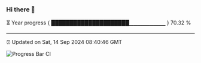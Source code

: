 ### Hi there 👋

⏳ Year progress { █████████████████████▁▁▁▁▁▁▁▁▁ } 70.32 %

---

⏰ Updated on Sat, 14 Sep 2024 08:40:46 GMT

![Progress Bar CI](https://github.com/IshwaranRudhara/GIT-ACTION/workflows/Progress%20Bar%20CI/badge.svg)
